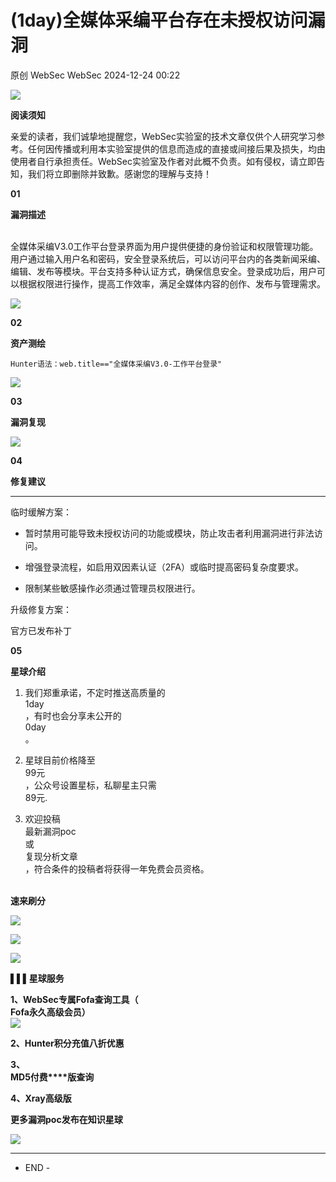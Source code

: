 #  (1day)全媒体采编平台存在未授权访问漏洞   
原创 WebSec  WebSec   2024-12-24 00:22  
  
![](https://mmbiz.qpic.cn/mmbiz_png/ssAcvVwPLCU0ntNfgic0wmqIFYOL0SzvCicxSYRNH1W482VBCDEG3W5wmK4sDEcWhDtNSC4usPacqBHfCvhvHyog/640?wx_fmt=other&from=appmsg&tp=webp&wxfrom=5&wx_lazy=1&wx_co=1 "")  
  
  
**阅读须知**  
  
亲爱的读者，我们诚挚地提醒您，WebSec实验室的技术文章仅供个人研究学习参考。任何因传播或利用本实验室提供的信息而造成的直接或间接后果及损失，均由使用者自行承担责任。WebSec实验室及作者对此概不负责。如有侵权，请立即告知，我们将立即删除并致歉。感谢您的理解与支持！  
  
  
  
  
  
  
  
**01**  
  
  
**漏洞描述**  
  
  
      
全媒体采编V3.0工作平台登录界面为用户提供便捷的身份验证和权限管理功能。用户通过输入用户名和密码，安全登录系统后，可以访问平台内的各类新闻采编、编辑、发布等模块。平台支持多种认证方式，确保信息安全。登录成功后，用户可以根据权限进行操作，提高工作效率，满足全媒体内容的创作、发布与管理需求。  
  
![](https://mmbiz.qpic.cn/mmbiz_png/ssAcvVwPLCW2NuHjCekedThb6BvwiaGIXgmlLNZ8b7zWXZcvFYY9JIqNkWz3L1byzYfjCuE6Z12A2mnPldpDJyg/640?wx_fmt=png&from=appmsg "")  
  
  
  
  
**02**  
  
  
**资产测绘**  
  
  
  
  
```
Hunter语法：web.title=="全媒体采编V3.0-工作平台登录"
```  
  
![](https://mmbiz.qpic.cn/mmbiz_png/ssAcvVwPLCW2NuHjCekedThb6BvwiaGIXPpQEYHNCHCBn1PD6vrYeS4wal9ichAB0ZMpeI4icCjDWBFKSW2bxkhaA/640?wx_fmt=png&from=appmsg "")  
  
  
  
  
**03**  
  
  
**漏洞复现**  
  
  
  
  
![](https://mmbiz.qpic.cn/mmbiz_png/ssAcvVwPLCW2NuHjCekedThb6BvwiaGIXeTQHicA9bxvJfZnahMoicic4kNbBwLXhlTodEJpJNVmoj7bZcfHUN0kVg/640?wx_fmt=png&from=appmsg "")  
  
  
**04**  
  
  
**修复建议**  
  
****  
  
  
临时缓解方案：  
- 暂时禁用可能导致未授权访问的功能或模块，防止攻击者利用漏洞进行非法访问。  
  
- 增强登录流程，如启用双因素认证（2FA）或临时提高密码复杂度要求。  
  
- 限制某些敏感操作必须通过管理员权限进行。  
  
升级修复方案：  
  
官方已发布补丁  
  
  
  
**05**  
  
  
**星球介绍**  
  
  
1. 我们郑重承诺，不定时推送高质量的  
1day  
，有时也会分享未公开的  
0day  
。  
  
1. 星球目前价格降至  
99元  
，公众号设置星标，私聊星主只需  
89元.  
  
1. 欢迎投稿  
最新漏洞poc  
或  
复现分析文章  
，符合条件的投稿者将获得一年免费会员资格。  
  
                                      
**速来刷分**  
  
![](https://mmbiz.qpic.cn/mmbiz_jpg/ssAcvVwPLCUhA5hAcDMBQgTaJsXE1uluQH0hEFd4XV9myj2SadMnV9SFS792os2A5JbDFuNZU78acgD83yqjaw/640?wx_fmt=other&from=appmsg "")  
  
![](https://mmbiz.qpic.cn/mmbiz_jpg/ssAcvVwPLCUhA5hAcDMBQgTaJsXE1uluC3wh0ve4RxJFPgwrkzsicJOdVpKd0k7CvVQ3kAlHofGX75EZNefic7KQ/640?wx_fmt=other&from=appmsg "")  
  
![](https://mmbiz.qpic.cn/mmbiz_png/ssAcvVwPLCVDaBanNRWoiaHrEsXv4ol8bFewWtfRPRPCiaJ3fibDy0rlYSnYMJED3eWFOjZzkj6QKpVWNqQbtNozQ/640?wx_fmt=png&from=appmsg "")  
  
  
  
  
**▌▌▌星球服务**  
  
**1、WebSec专属Fofa查询工具（**  
**Fofa****永久高级会员）******  
![](https://mmbiz.qpic.cn/mmbiz_png/ssAcvVwPLCUTrJuXibRP1Yu0O3w6L8hOy5sZJfHBugLxoITVTBlLZoSiaKEdIhL7tRY78ndQgznK00PzU0vU9Qlw/640?wx_fmt=png&from=appmsg&wxfrom=5&wx_lazy=1&wx_co=1 "")  
  
  
**2、Hunter积分充值八折优惠**  
  
**3、**  
**MD5付费****版查询**  
  
**4、Xray高级版**  
  
**更多漏洞poc发布在知识星球**  
  
![](https://mmbiz.qpic.cn/mmbiz_jpg/ssAcvVwPLCU0ntNfgic0wmqIFYOL0SzvC8mEiaSibAl17e6zhusRCngOeh3lK12fCicLW52sXu3boEQAticyD8hg3ibg/640?wx_fmt=other&from=appmsg&tp=webp&wxfrom=5&wx_lazy=1&wx_co=1 "")  
  
****  
- END -  
  
  
  
  
